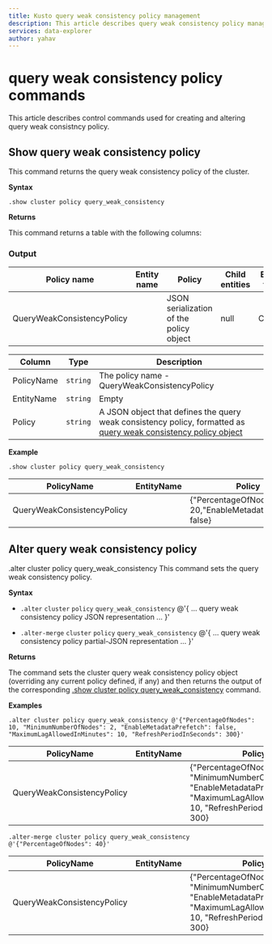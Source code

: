 ```yaml
---
title: Kusto query weak consistency policy management
description: This article describes query weak consistency policy management in Azure Data Explorer.
services: data-explorer
author: yahav
---
```


# query weak consistency policy commands

This article describes control commands used for creating and altering query weak consistncy policy.

## Show query weak consistency policy

This command returns the query weak consistency policy of the cluster.

**Syntax**

```kusto
.show cluster policy query_weak_consistency
```

**Returns**

This command returns a table with the following columns:


### Output

|Policy name | Entity name | Policy | Child entities | Entity type
|---|---|---|---|---
|QueryWeakConsistencyPolicy | <Empty> | JSON serialization of the policy object | null | Cluster

|Column    |Type    |Description
|---|---|---
|PolicyName|`string`|The policy name - QueryWeakConsistencyPolicy
|EntityName|`string`|Empty                         
|Policy    |`string`|A JSON object that defines the query weak consistency policy, formatted as [query weak consistency policy object](./queryweakconsistencypolicy.md#the-policy-object)

**Example**

<!-- csl -->
```
.show cluster policy query_weak_consistency 
```

|PolicyName|EntityName|Policy|ChildEntities|EntityType|
|---|---|---|---|---|
|QueryWeakConsistencyPolicy||{"PercentageOfNodes": 20,"EnableMetadataPrefetch": false}

## Alter query weak consistency policy 

.alter cluster policy query_weak_consistency
This command sets the query weak consistency policy.

**Syntax**

* `.alter` `cluster` `policy` `query_weak_consistency` @'{ ... query weak consistency policy JSON representation ... }'

* `.alter-merge` `cluster` `policy` `query_weak_consistency` @'{ ... query weak consistency policy partial-JSON representation  ... }'


**Returns**
	
The command sets the cluster query weak consistency policy object (overriding any current
policy defined, if any) and then returns the output of the corresponding 
[.show cluster policy query_weak_consistency](#show-cluster-policy-query_weak_consistency)
command.

**Examples**

<!-- csl -->
```
.alter cluster policy query_weak_consistency @'{"PercentageOfNodes": 10, "MinimumNumberOfNodes": 2, "EnableMetadataPrefetch": false, "MaximumLagAllowedInMinutes": 10, "RefreshPeriodInSeconds": 300}'
```

|PolicyName|EntityName|Policy|ChildEntities|EntityType|
|---|---|---|---|---|
|QueryWeakConsistencyPolicy||{"PercentageOfNodes": 10, "MinimumNumberOfNodes": 2 "EnableMetadataPrefetch": false, "MaximumLagAllowedInMinutes": 10, "RefreshPeriodInSeconds": 300}||Cluster

<!-- csl -->
```
.alter-merge cluster policy query_weak_consistency @'{"PercentageOfNodes": 40}'
```

|PolicyName|EntityName|Policy|ChildEntities|EntityType|
|---|---|---|---|---|
|QueryWeakConsistencyPolicy||{"PercentageOfNodes": 40, "MinimumNumberOfNodes": 2 "EnableMetadataPrefetch": false, "MaximumLagAllowedInMinutes": 10, "RefreshPeriodInSeconds": 300}||Cluster
